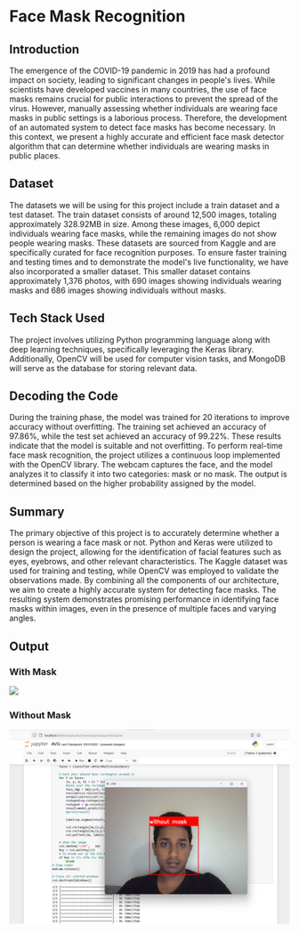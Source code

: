 # Face Mask Recognition

## Introduction
The emergence of the COVID-19 pandemic in 2019 has had a profound impact on society, leading to significant changes in people's lives. While scientists have developed vaccines in many countries, the use of face masks remains crucial for public interactions to prevent the spread of the virus. However, manually assessing whether individuals are wearing face masks in public settings is a laborious process. Therefore, the development of an automated system to detect face masks has become necessary. In this context, we present a highly accurate and efficient face mask detector algorithm that can determine whether individuals are wearing masks in public places.

## Dataset
The datasets we will be using for this project include a train dataset and a test dataset. The train dataset consists of around 12,500 images, totaling approximately 328.92MB in size. Among these images, 6,000 depict individuals wearing face masks, while the remaining images do not show people wearing masks. These datasets are sourced from Kaggle and are specifically curated for face recognition purposes. To ensure faster training and testing times and to demonstrate the model's live functionality, we have also incorporated a smaller dataset. This smaller dataset contains approximately 1,376 photos, with 690 images showing individuals wearing masks and 686 images showing individuals without masks.

## Tech Stack Used
The project involves utilizing Python programming language along with deep learning techniques, specifically leveraging the Keras library. Additionally, OpenCV will be used for computer vision tasks, and MongoDB will serve as the database for storing relevant data.

## Decoding the Code
During the training phase, the model was trained for 20 iterations to improve accuracy without overfitting. The training set achieved an accuracy of 97.86%, while the test set achieved an accuracy of 99.22%. These results indicate that the model is suitable and not overfitting. To perform real-time face mask recognition, the project utilizes a continuous loop implemented with the OpenCV library. The webcam captures the face, and the model analyzes it to classify it into two categories: mask or no mask. The output is determined based on the higher probability assigned by the model.

## Summary
The primary objective of this project is to accurately determine whether a person is wearing a face mask or not. Python and Keras were utilized to design the project, allowing for the identification of facial features such as eyes, eyebrows, and other relevant characteristics. The Kaggle dataset was used for training and testing, while OpenCV was employed to validate the observations made. By combining all the components of our architecture, we aim to create a highly accurate system for detecting face masks. The resulting system demonstrates promising performance in identifying face masks within images, even in the presence of multiple faces and varying angles.

## Output
### With Mask

<img src="withmaskouput.jpeg">

### Without Mask

<img src="withoutmaskoutput.png">
